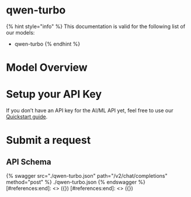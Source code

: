 [#references:start]: <> ({ "template": "openapi" })
[#references:start]: <> ({ "template": "openapi" })
# qwen-turbo

{% hint style="info" %}
This documentation is valid for the following list of our models:
* qwen-turbo
{% endhint %}

# Model Overview


# Setup your API Key
If you don’t have an API key for the AI/ML API yet, feel free to use our [Quickstart guide](https://docs.aimlapi.com/quickstart/setting-up).

# Submit a request
## API Schema
{% swagger src="./qwen-turbo.json" path="/v2/chat/completions" method="post" %}
./qwen-turbo.json
{% endswagger %}
[#references:end]: <> ({})
[#references:end]: <> ({})